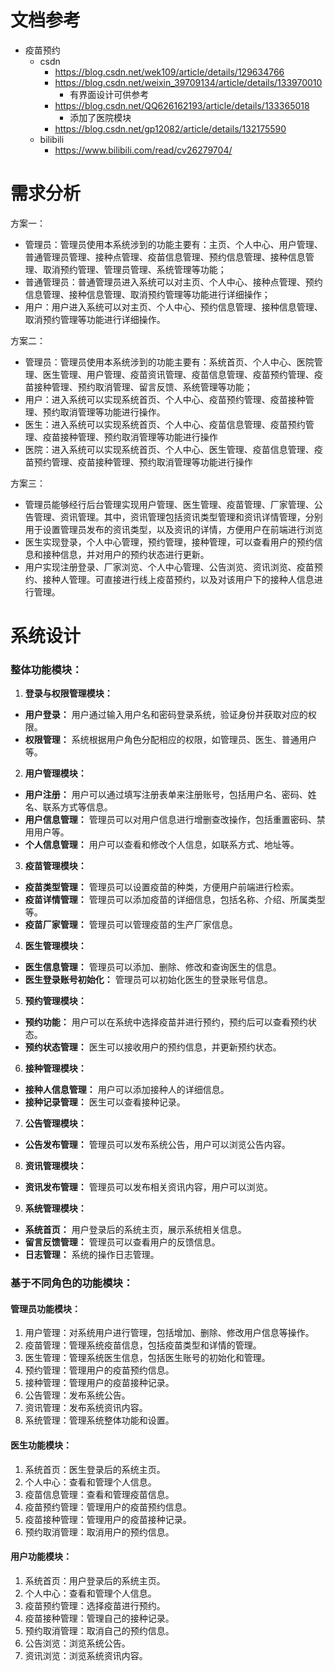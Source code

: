 # 文档参考

- 疫苗预约
    - csdn
        - https://blog.csdn.net/wek109/article/details/129634766
        - https://blog.csdn.net/weixin_39709134/article/details/133970010
          - 有界面设计可供参考
        - https://blog.csdn.net/QQ626162193/article/details/133365018
          - 添加了医院模块
        - https://blog.csdn.net/gp12082/article/details/132175590
    - bilibili
        - https://www.bilibili.com/read/cv26279704/



# 需求分析

方案一：
- 管理员：管理员使用本系统涉到的功能主要有：主页、个人中心、用户管理、普通管理员管理、接种点管理、疫苗信息管理、预约信息管理、接种信息管理、取消预约管理、管理员管理、系统管理等功能；
- 普通管理员：普通管理员进入系统可以对主页、个人中心、接种点管理、预约信息管理、接种信息管理、取消预约管理等功能进行详细操作；
- 用户：用户进入系统可以对主页、个人中心、预约信息管理、接种信息管理、取消预约管理等功能进行详细操作。


方案二：
- 管理员：管理员使用本系统涉到的功能主要有：系统首页、个人中心、医院管理、医生管理、用户管理、疫苗资讯管理、疫苗信息管理、疫苗预约管理、疫苗接种管理、预约取消管理、留言反馈、系统管理等功能；
- 用户：进入系统可以实现系统首页、个人中心、疫苗预约管理、疫苗接种管理、预约取消管理等功能进行操作。
- 医生：进入系统可以实现系统首页、个人中心、疫苗信息管理、疫苗预约管理、疫苗接种管理、预约取消管理等功能进行操作
- 医院：进入系统可以实现系统首页、个人中心、医生管理、疫苗信息管理、疫苗预约管理、疫苗接种管理、预约取消管理等功能进行操作

方案三：
- 管理员能够经行后台管理实现用户管理、医生管理、疫苗管理、厂家管理、公告管理、资讯管理。其中，资讯管理包括资讯类型管理和资讯详情管理，分别用于设置管理员发布的资讯类型，以及资讯的详情，方便用户在前端进行浏览
- 医生实现登录，个人中心管理，预约管理，接种管理，可以查看用户的预约信息和接种信息，并对用户的预约状态进行更新。
- 用户实现注册登录、厂家浏览、个人中心管理、公告浏览、资讯浏览、疫苗预约、接种人管理。可直接进行线上疫苗预约，以及对该用户下的接种人信息进行管理。



# 系统设计
### 整体功能模块：

1. **登录与权限管理模块：**

- **用户登录：** 用户通过输入用户名和密码登录系统，验证身份并获取对应的权限。
- **权限管理：** 系统根据用户角色分配相应的权限，如管理员、医生、普通用户等。
2. **用户管理模块：**

- **用户注册：** 用户可以通过填写注册表单来注册账号，包括用户名、密码、姓名、联系方式等信息。
- **用户信息管理：** 管理员可以对用户信息进行增删查改操作，包括重置密码、禁用用户等。
- **个人信息管理：** 用户可以查看和修改个人信息，如联系方式、地址等。
3. **疫苗管理模块：**

- **疫苗类型管理：** 管理员可以设置疫苗的种类，方便用户前端进行检索。
- **疫苗详情管理：** 管理员可以添加疫苗的详细信息，包括名称、介绍、所属类型等。
- **疫苗厂家管理：** 管理员可以管理疫苗的生产厂家信息。
4. **医生管理模块：**

- **医生信息管理：** 管理员可以添加、删除、修改和查询医生的信息。
- **医生登录账号初始化：** 管理员可以初始化医生的登录账号信息。
5. **预约管理模块：**

- **预约功能：** 用户可以在系统中选择疫苗并进行预约，预约后可以查看预约状态。
- **预约状态管理：** 医生可以接收用户的预约信息，并更新预约状态。
6. **接种管理模块：**

- **接种人信息管理：** 用户可以添加接种人的详细信息。
- **接种记录管理：** 医生可以查看接种记录。
7. **公告管理模块：**

- **公告发布管理：** 管理员可以发布系统公告，用户可以浏览公告内容。
8. **资讯管理模块：**

- **资讯发布管理：** 管理员可以发布相关资讯内容，用户可以浏览。
9. **系统管理模块：**

- **系统首页：** 用户登录后的系统主页，展示系统相关信息。
- **留言反馈管理：** 管理员可以查看用户的反馈信息。
- **日志管理：** 系统的操作日志管理。

### 基于不同角色的功能模块：

#### 管理员功能模块：

1. 用户管理：对系统用户进行管理，包括增加、删除、修改用户信息等操作。
2. 疫苗管理：管理系统疫苗信息，包括疫苗类型和详情的管理。
3. 医生管理：管理系统医生信息，包括医生账号的初始化和管理。
4. 预约管理：管理用户的疫苗预约信息。
5. 接种管理：管理用户的疫苗接种记录。
6. 公告管理：发布系统公告。
7. 资讯管理：发布系统资讯内容。
8. 系统管理：管理系统整体功能和设置。

#### 医生功能模块：

1. 系统首页：医生登录后的系统主页。
2. 个人中心：查看和管理个人信息。
3. 疫苗信息管理：查看和管理疫苗信息。
4. 疫苗预约管理：管理用户的疫苗预约信息。
5. 疫苗接种管理：管理用户的疫苗接种记录。
6. 预约取消管理：取消用户的预约信息。

#### 用户功能模块：

1. 系统首页：用户登录后的系统主页。
2. 个人中心：查看和管理个人信息。
3. 疫苗预约管理：选择疫苗进行预约。
4. 疫苗接种管理：管理自己的接种记录。
5. 预约取消管理：取消自己的预约信息。
6. 公告浏览：浏览系统公告。
7. 资讯浏览：浏览系统资讯内容。